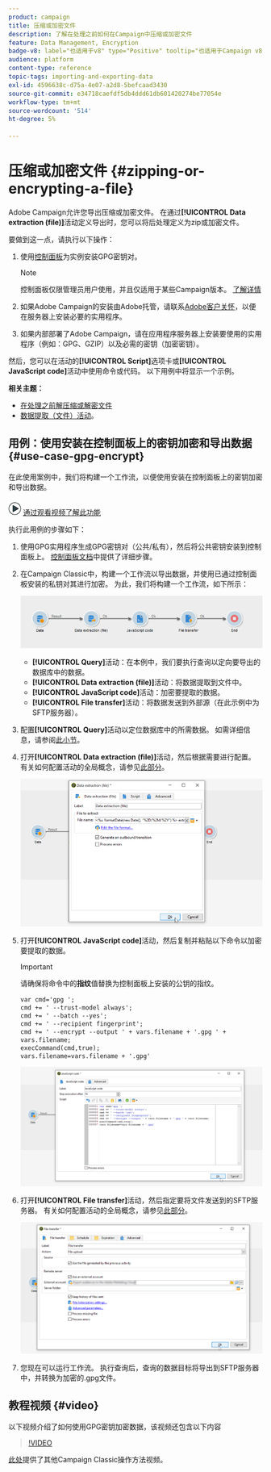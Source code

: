```yaml
---
product: campaign
title: 压缩或加密文件
description: 了解在处理之前如何在Campaign中压缩或加密文件
feature: Data Management, Encryption
badge-v8: label="也适用于v8" type="Positive" tooltip="也适用于Campaign v8"
audience: platform
content-type: reference
topic-tags: importing-and-exporting-data
exl-id: 4596638c-d75a-4e07-a2d8-5befcaad3430
source-git-commit: e34718caefdf5db4ddd61db601420274be77054e
workflow-type: tm+mt
source-wordcount: '514'
ht-degree: 5%

---
```


# 压缩或加密文件 {#zipping-or-encrypting-a-file}

Adobe Campaign允许您导出压缩或加密文件。 在通过&#x200B;**[!UICONTROL Data extraction (file)]**&#x200B;活动定义导出时，您可以将后处理定义为zip或加密文件。

要做到这一点，请执行以下操作：

1. 使用[控制面板](https://experienceleague.adobe.com/docs/control-panel/using/instances-settings/gpg-keys-management.html?lang=zh-Hans#encrypting-data)为实例安装GPG密钥对。

   >[!NOTE]
   >
   >控制面板仅限管理员用户使用，并且仅适用于某些Campaign版本。 [了解详情](https://experienceleague.adobe.com/docs/control-panel/using/discover-control-panel/key-features.html?lang=zh-Hans)
   >

1. 如果Adobe Campaign的安装由Adobe托管，请联系[Adobe客户关怀](https://helpx.adobe.com/cn/enterprise/admin-guide.html/enterprise/using/support-for-experience-cloud.ug.html)，以便在服务器上安装必要的实用程序。
1. 如果内部部署了Adobe Campaign，请在应用程序服务器上安装要使用的实用程序（例如：GPG、GZIP）以及必需的密钥（加密密钥）。

然后，您可以在活动的&#x200B;**[!UICONTROL Script]**&#x200B;选项卡或&#x200B;**[!UICONTROL JavaScript code]**&#x200B;活动中使用命令或代码。 以下用例中将显示一个示例。

**相关主题：**

* [在处理之前解压缩或解密文件](../../platform/using/unzip-decrypt.md)
* [数据提取（文件）活动](../../workflow/using/extraction-file.md)。

## 用例：使用安装在控制面板上的密钥加密和导出数据 {#use-case-gpg-encrypt}

在此使用案例中，我们将构建一个工作流，以便使用安装在控制面板上的密钥加密和导出数据。

![](assets/do-not-localize/how-to-video.png) [通过观看视频了解此功能](#video)

执行此用例的步骤如下：

1. 使用GPG实用程序生成GPG密钥对（公共/私有），然后将公共密钥安装到控制面板上。 [控制面板文档](https://experienceleague.adobe.com/docs/control-panel/using/instances-settings/gpg-keys-management.html?lang=zh-Hans#encrypting-data)中提供了详细步骤。

1. 在Campaign Classic中，构建一个工作流以导出数据，并使用已通过控制面板安装的私钥对其进行加密。 为此，我们将构建一个工作流，如下所示：

   ![](assets/gpg-workflow-encrypt.png)

   * **[!UICONTROL Query]**&#x200B;活动：在本例中，我们要执行查询以定向要导出的数据库中的数据。
   * **[!UICONTROL Data extraction (file)]**&#x200B;活动：将数据提取到文件中。
   * **[!UICONTROL JavaScript code]**&#x200B;活动：加密要提取的数据。
   * **[!UICONTROL File transfer]**&#x200B;活动：将数据发送到外部源（在此示例中为SFTP服务器）。

1. 配置&#x200B;**[!UICONTROL Query]**&#x200B;活动以定位数据库中的所需数据。 如需详细信息，请参阅[此小节](../../workflow/using/query.md)。

1. 打开&#x200B;**[!UICONTROL Data extraction (file)]**&#x200B;活动，然后根据需要进行配置。 有关如何配置活动的全局概念，请参见[此部分](../../workflow/using/extraction-file.md)。

   ![](assets/gpg-data-extraction.png)

1. 打开&#x200B;**[!UICONTROL JavaScript code]**&#x200B;活动，然后复制并粘贴以下命令以加密要提取的数据。

   >[!IMPORTANT]
   >
   >请确保将命令中的&#x200B;**指纹**&#x200B;值替换为控制面板上安装的公钥的指纹。

   ```
   var cmd='gpg ';
   cmd += ' --trust-model always';
   cmd += ' --batch --yes';
   cmd += ' --recipient fingerprint';
   cmd += ' --encrypt --output ' + vars.filename + '.gpg ' + vars.filename;
   execCommand(cmd,true);
   vars.filename=vars.filename + '.gpg'
   ```

   ![](assets/gpg-script.png)

1. 打开&#x200B;**[!UICONTROL File transfer]**&#x200B;活动，然后指定要将文件发送到的SFTP服务器。 有关如何配置活动的全局概念，请参见[此部分](../../workflow/using/file-transfer.md)。

   ![](assets/gpg-file-transfer.png)

1. 您现在可以运行工作流。 执行查询后，查询的数据目标将导出到SFTP服务器中，并转换为加密的.gpg文件。

## 教程视频 {#video}

以下视频介绍了如何使用GPG密钥加密数据，该视频还包含以下内容

>[!VIDEO](https://video.tv.adobe.com/v/36399?quality=12)

[此处](https://experienceleague.adobe.com/docs/campaign-classic-learn/tutorials/overview.html?lang=zh-Hans)提供了其他Campaign Classic操作方法视频。
